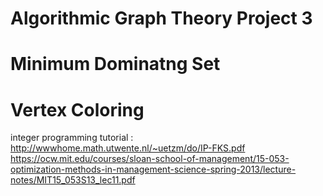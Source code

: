 # Algorithmic Graph Theory Project 3
# Minimum Dominatng Set

# Vertex Coloring
integer programming tutorial :  
    http://wwwhome.math.utwente.nl/~uetzm/do/IP-FKS.pdf  
    https://ocw.mit.edu/courses/sloan-school-of-management/15-053-optimization-methods-in-management-science-spring-2013/lecture-notes/MIT15_053S13_lec11.pdf
